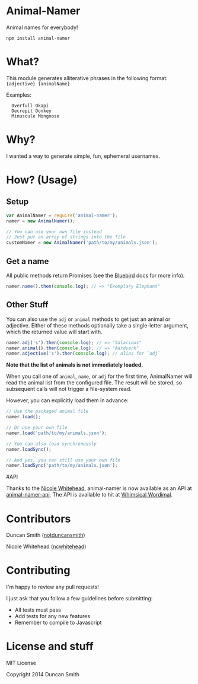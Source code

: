 # Animal-Namer

Animal names for everybody!

```
npm install animal-namer
```

# What?

This module generates alliterative phrases in the following format: `{adjective} {animalName}`

Examples:

```
  Overfull Okapi
  Decrepit Donkey
  Minuscule Mongoose
```


# Why?

I wanted a way to generate simple, fun, ephemeral usernames.


# How? (Usage)

## Setup

```javascript
var AnimalNamer = require('animal-namer');
namer = new AnimalNamer();

// You can use your own file instead
// Just put an array of strings into the file
customNamer = new AnimalNamer('path/to/my/animals.json');
```

## Get a name

All public methods return Promises (see the [Bluebird](https://github.com/petkaantonov/bluebird) docs for more info).

```javascript
namer.name().then(console.log); // => "Exemplary Elephant"
```

## Other Stuff
You can also use the `adj` or `animal` methods to get just an animal or adjective.
Either of these methods optionally take a single-letter argument, which the returned value will start with.

```javascript
namer.adj('s').then(console.log); // => "Salacious"
namer.animal().then(console.log); // => "Aardvark"
namer.adjective('s').then(console.log); // alias for `adj`
```

**Note that the list of animals is not immediately loaded.**

When you call one of `animal`, `name`, or `adj` for the first time, AnimalNamer will read the animal list from the configured file. The result will be stored, so subsequent calls will not trigger a file-system read.

However, you can explicitly load them in advance:

```javascript
// Use the packaged animal file
namer.load();

// Or use your own file
namer.load('path/to/my/animals.json');

// You can also load synchronously
namer.loadSync();

// And yes, you can still use your own file
namer.loadSync('path/to/my/animals.json');
```
#API

Thanks to the [Nicole Whitehead](https://github.com/ncwhitehead), animal-namer is now available as an API at [animal-namer-api](https://github.com/ncwhitehead/animal-namer-api). The API is available to hit at [Whimsical Wordimal](http://www.whimsicalwordimal.com/).


# Contributors

Duncan Smith ([notduncansmith](https://github.com/notduncansmith))

Nicole Whitehead ([ncwhitehead](https://github.com/ncwhitehead))


# Contributing

I'm happy to review any pull requests!

I just ask that you follow a few guidelines before submitting:

- All tests must pass
- Add tests for any new features
- Remember to compile to Javascript


# License and stuff

MIT License

Copyright 2014 Duncan Smith
